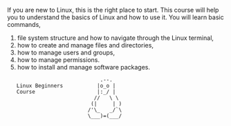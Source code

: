 If you are new to Linux, this is the right place to start.
This course will help you to understand the basics of Linux
and how to use it. You will learn basic commands, 

1. file system structure and how to navigate through the Linux terminal,
2. how to create and manage files and directories,
3. how to manage users and groups,
4. how to manage permissions.
5. how to install and manage software packages.

```plain
                              .--.
   Linux Beginners           |o_o |
   Course                    |:_/ |
                            //   \ \
                           (|     | )
                          /'\_   _/`\
                          \___)=(___/
```

